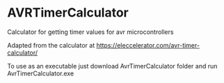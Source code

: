 # AVRTimerCalculator
Calculator for getting timer values for avr microcontrollers

Adapted from the calculator at https://eleccelerator.com/avr-timer-calculator/ 

To use as an executable just download AvrTimerCalculator folder and run AvrTimerCalculator.exe

